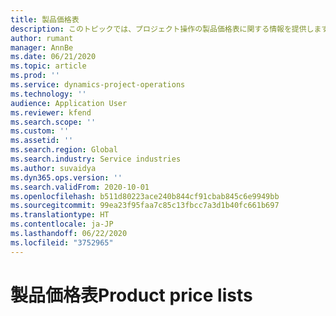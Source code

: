 ```yaml
---
title: 製品価格表
description: このトピックでは、プロジェクト操作の製品価格表に関する情報を提供します。
author: rumant
manager: AnnBe
ms.date: 06/21/2020
ms.topic: article
ms.prod: ''
ms.service: dynamics-project-operations
ms.technology: ''
audience: Application User
ms.reviewer: kfend
ms.search.scope: ''
ms.custom: ''
ms.assetid: ''
ms.search.region: Global
ms.search.industry: Service industries
ms.author: suvaidya
ms.dyn365.ops.version: ''
ms.search.validFrom: 2020-10-01
ms.openlocfilehash: b511d80223ace240b844cf91cbab845c6e9949bb
ms.sourcegitcommit: 99ea23f95faa7c85c13fbcc7a3d1b40fc661b697
ms.translationtype: HT
ms.contentlocale: ja-JP
ms.lasthandoff: 06/22/2020
ms.locfileid: "3752965"
---
```

# <a name="product-price-lists"></a><span data-ttu-id="96d32-103">製品価格表</span><span class="sxs-lookup"><span data-stu-id="96d32-103">Product price lists</span></span>
